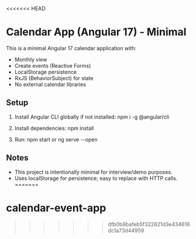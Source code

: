 <<<<<<< HEAD
# Calendar App (Angular 17) - Minimal

This is a minimal Angular 17 calendar application with:
- Monthly view
- Create events (Reactive Forms)
- LocalStorage persistence
- RxJS (BehaviorSubject) for state
- No external calendar libraries

## Setup
1. Install Angular CLI globally if not installed:
   npm i -g @angular/cli

2. Install dependencies:
   npm install

3. Run:
   npm start
   or
   ng serve --open

## Notes
- This project is intentionally minimal for interview/demo purposes.
- Uses localStorage for persistence; easy to replace with HTTP calls.
=======
# calendar-event-app
>>>>>>> dfb0b8bafeb5f322821d3e434616dc1a73d44959
